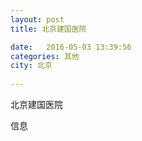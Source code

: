 ```yaml
--- 
layout: post 
title: 北京建国医院

date:   2016-05-03 13:39:56 
categories: 其他  
city: 北京
  
--- 
```

   
北京建国医院

信息

